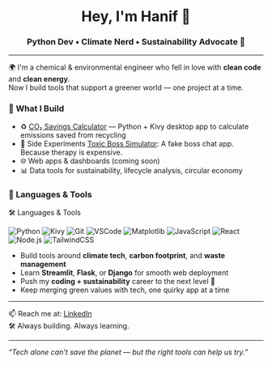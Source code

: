 <h1 align="center">Hey, I'm Hanif 👋</h1>
<h3 align="center"> Python Dev • Climate Nerd • Sustainability Advocate 🌱</h3>

---

🌍 I'm a chemical & environmental engineer who fell in love with **clean code** and **clean energy**.  
Now I build tools that support a greener world — one project at a time.

### 🔧 What I Build
- ♻️ [CO₂ Savings Calculator](https://github.com/hanif-azhar/co2-savings-calculator) — Python + Kivy desktop app to calculate emissions saved from recycling
- 🧪 Side Experiments [Toxic Boss Simulator](https://github.com/hanif-azhar/toxic-boss-simulator): A fake boss chat app. Because therapy is expensive.
- 🌐 Web apps & dashboards (coming soon)
- 📊 Data tools for sustainability, lifecycle analysis, circular economy

### 🧰 Languages & Tools
🛠️ Languages & Tools

![Python](https://img.shields.io/badge/Python-3776AB?style=flat&logo=python&logoColor=white)
![Kivy](https://img.shields.io/badge/Kivy-000000?style=flat&logo=kivy&logoColor=white)
![Git](https://img.shields.io/badge/Git-F05032?style=flat&logo=git&logoColor=white)
![VSCode](https://img.shields.io/badge/VSCode-007ACC?style=flat&logo=visual-studio-code&logoColor=white)
![Matplotlib](https://img.shields.io/badge/Matplotlib-11557c?style=flat)
![JavaScript](https://img.shields.io/badge/JavaScript-F7DF1E?style=flat&logo=javascript&logoColor=black)
![React](https://img.shields.io/badge/React-61DAFB?style=flat&logo=react&logoColor=black)
![Node.js](https://img.shields.io/badge/Node.js-339933?style=flat&logo=node.js&logoColor=white)
![TailwindCSS](https://img.shields.io/badge/TailwindCSS-38B2AC?style=flat&logo=tailwind-css&logoColor=white) 


- Build tools around **climate tech**, **carbon footprint**, and **waste management**
- Learn **Streamlit**, **Flask**, or **Django** for smooth web deployment
- Push my **coding + sustainability** career to the next level 🚀
- Keep merging green values with tech, one quirky app at a time

---

📫 Reach me at: [LinkedIn](https://www.linkedin.com/in/hanif-nur-azhar/)  
🛠️ Always building. Always learning.

---

*“Tech alone can’t save the planet — but the right tools can help us try.”* 
